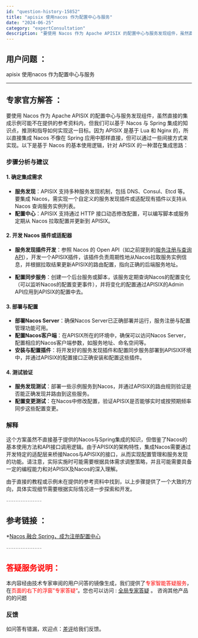 ```yaml
---
id: "question-history-15852"
title: "apisix 使用nacos 作为配置中心与服务"
date: "2024-06-25"
category: "expertConsultation"
description: "要使用 Nacos 作为 Apache APISIX 的配置中心与服务发现组件，虽然直接的集成示例可能不在提供的参考资料内，但我们可以基于 Nacos 与 Spring 集成的知识点，推测和指导如何实现这一目标。因为 APISIX 是基于 Lua 和 Nginx 的，所以直接集成 Nacos 不像在"
---
```


## 用户问题 ： 
 apisix 使用nacos 作为配置中心与服务  

---------------
## 专家官方解答 ：

要使用 Nacos 作为 Apache APISIX 的配置中心与服务发现组件，虽然直接的集成示例可能不在提供的参考资料内，但我们可以基于 Nacos 与 Spring 集成的知识点，推测和指导如何实现这一目标。因为 APISIX 是基于 Lua 和 Nginx 的，所以直接集成 Nacos 不像在 Spring 应用中那样直接，但可以通过一些间接方式来实现。以下是基于 Nacos 的基本使用逻辑，针对 APISIX 的一种潜在集成思路：

### 步骤分析与建议

#### 1. 确定集成需求
- **服务发现**：APISIX 支持多种服务发现机制，包括 DNS、Consul、Etcd 等。要集成 Nacos，需实现一个自定义的服务发现插件或适配现有插件以支持从 Nacos 查询服务实例列表。
- **配置中心**：APISIX 支持通过 HTTP 接口动态修改配置，可以编写脚本或服务定期从 Nacos 拉取配置并更新到 APISIX。

#### 2. 开发 Nacos 插件或适配器
- **服务发现插件开发**：参照 Nacos 的 Open API（如之前提到的[服务注册与查询API](../guide/user/open-api.md)），开发一个APISIX插件，该插件负责周期性地从Nacos拉取服务实例信息，并根据拉取结果更新APISIX的路由配置，指向正确的后端服务地址。
  
- **配置同步服务**：创建一个后台服务或脚本，该服务定期查询Nacos的配置变化（可以监听Nacos的配置变更事件），并将变化的配置通过APISIX的Admin API应用到APISIX的配置中去。

#### 3. 部署与配置
- **部署Nacos Server**：确保Nacos Server已正确部署并运行，服务注册与配置管理功能可用。
- **配置Nacos客户端**：在APISIX所在的环境中，确保可以访问Nacos Server，配置相应的Nacos客户端参数，如服务地址、命名空间等。
- **安装与配置插件**：将开发好的服务发现插件和配置同步服务部署到APISIX环境中，并通过APISIX的配置接口正确安装和配置这些插件。

#### 4. 测试验证
- **服务发现测试**：部署一些示例服务到Nacos，并通过APISIX的路由规则验证是否能正确发现并路由到这些服务。
- **配置变更测试**：在Nacos中修改配置，验证APISIX是否能够实时或按预期频率同步这些配置变更。

### 解释
这个方案虽然不直接基于提供的Nacos与Spring集成的知识，但借鉴了Nacos的基本使用方法和API接口调用逻辑。由于APISIX的架构特性，集成Nacos需要通过开发特定的适配层来桥接Nacos与APISIX的接口，从而实现配置管理和服务发现的功能。请注意，实际实施时可能需要根据具体需求调整策略，并且可能需要具备一定的编程能力和对APISIX及Nacos的深入理解。

由于直接的教程或示例未在提供的参考资料中找到，以上步骤提供了一个大致的方向，具体实现细节需要根据实际情况进一步探索和开发。


<font color="#949494">---------------</font> 


## 参考链接 ：

*[Nacos 融合 Spring，成为注册配置中心](https://nacos.io/docs/latest/ecology/use-nacos-with-spring)


 <font color="#949494">---------------</font> 
 


## <font color="#FF0000">答疑服务说明：</font> 

本内容经由技术专家审阅的用户问答的镜像生成，我们提供了<font color="#FF0000">专家智能答疑服务</font>，在<font color="#FF0000">页面的右下的浮窗”专家答疑“</font>。您也可以访问 : [全局专家答疑](https://answer.opensource.alibaba.com/docs/intro) 。 咨询其他产品的的问题

### 反馈
如问答有错漏，欢迎点：[差评](https://ai.nacos.io/user/feedbackByEnhancerGradePOJOID?enhancerGradePOJOId=15868)给我们反馈。

